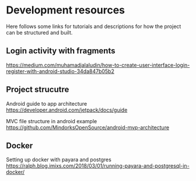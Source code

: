 # Development resources

Here follows some links for tutorials and descriptions for how the project can be structured and built.

## Login activity with fragments

 https://medium.com/muhamadjalaludin/how-to-create-user-interface-login-register-with-android-studio-34da847b05b2 



## Project strucutre

Android guide to app architecture https://developer.android.com/jetpack/docs/guide 

MVC file structure in android example https://github.com/MindorksOpenSource/android-mvp-architecture 

## Docker

Setting up docker with payara and postgres https://ralph.blog.imixs.com/2018/03/01/running-payara-and-postgresql-in-docker/ 